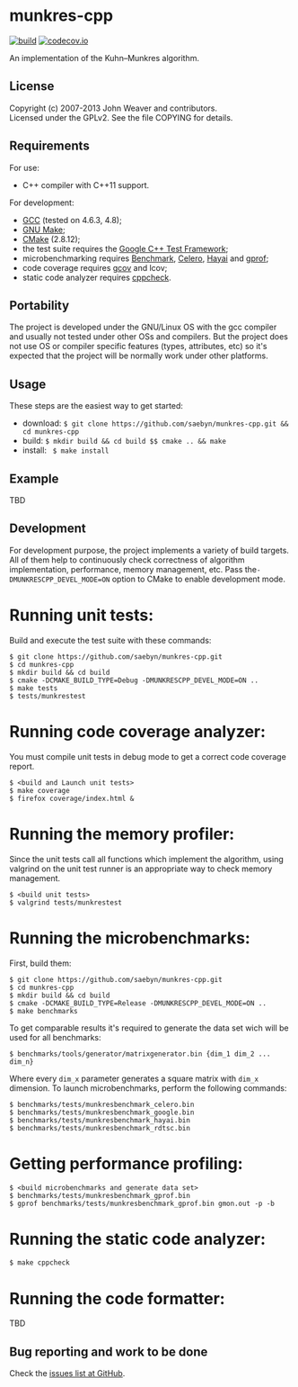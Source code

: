 munkres-cpp
===========

[![build](https://travis-ci.org/saebyn/munkres-cpp.svg?branch=master)](https://travis-ci.org/saebyn/munkres-cpp)
[![codecov.io](http://codecov.io/github/saebyn/munkres-cpp/coverage.svg?branch=master)](http://codecov.io/github/saebyn/munkres-cpp?branch=master)


An implementation of the Kuhn–Munkres algorithm.



License
-------

Copyright (c) 2007-2013 John Weaver and contributors.  
Licensed under the GPLv2. See the file COPYING for details.



Requirements
------------

For use:  
 - C++ compiler with C++11 support.  


For development:  
 - [GCC](https://gcc.gnu.org/) (tested on 4.6.3, 4.8);  
 - [GNU Make](https://www.gnu.org/software/make/);  
 - [CMake](http://www.cmake.org/) (2.8.12);  
 - the test suite requires the [Google C++ Test Framework](http://code.google.com/p/googletest/);  
 - microbenchmarking requires [Benchmark](https://github.com/google/benchmark), [Celero](https://github.com/DigitalInBlue/Celero), [Hayai](https://github.com/nickbruun/hayai) and [gprof](http://www.gnu.org/software/binutils/);  
 - code coverage requires [gcov](https://gcc.gnu.org/onlinedocs/gcc/Gcov.html) and lcov;  
 - static code analyzer requires [cppcheck](https://github.com/danmar/cppcheck).  



Portability
-----------

The project is developed under the GNU/Linux OS with the gcc compiler and usually not tested under other OSs and compilers.
But the project does not use OS or compiler specific features (types, attributes, etc) so it's expected that the project will be normally work under other platforms.



Usage
-----

These steps are the easiest way to get started:
  - download: ```$ git clone https://github.com/saebyn/munkres-cpp.git && cd munkres-cpp```  
  - build: ```$ mkdir build && cd build $$ cmake .. && make```  
  - install: ``` $ make install```  



Example
-------

TBD



Development
-----------

For development purpose, the project implements a variety of build targets.
All of them help to continuously check correctness of algorithm implementation, performance, memory management, etc.
Pass the```-DMUNKRESCPP_DEVEL_MODE=ON``` option to CMake to enable development mode.

# Running unit tests:

Build and execute the test suite with these commands:
```
$ git clone https://github.com/saebyn/munkres-cpp.git
$ cd munkres-cpp
$ mkdir build && cd build
$ cmake -DCMAKE_BUILD_TYPE=Debug -DMUNKRESCPP_DEVEL_MODE=ON ..
$ make tests
$ tests/munkrestest
```


# Running code coverage analyzer:

You must compile unit tests in debug mode to get a correct code coverage report.
```
$ <build and Launch unit tests>
$ make coverage
$ firefox coverage/index.html &
```


# Running the memory profiler:

Since the unit tests call all functions which implement the algorithm, using valgrind on the unit test runner is an appropriate way to check memory management.
```
$ <build unit tests>
$ valgrind tests/munkrestest
```


# Running the microbenchmarks:

First, build them:
```
$ git clone https://github.com/saebyn/munkres-cpp.git
$ cd munkres-cpp
$ mkdir build && cd build
$ cmake -DCMAKE_BUILD_TYPE=Release -DMUNKRESCPP_DEVEL_MODE=ON ..
$ make benchmarks
```

To get comparable results it's required to generate the data set wich will be used for all benchmarks:
```
$ benchmarks/tools/generator/matrixgenerator.bin {dim_1 dim_2 ... dim_n}
```
Where every ```dim_x``` parameter generates a square matrix with ```dim_x``` dimension.
To launch microbenchmarks, perform the following commands:
```
$ benchmarks/tests/munkresbenchmark_celero.bin
$ benchmarks/tests/munkresbenchmark_google.bin
$ benchmarks/tests/munkresbenchmark_hayai.bin
$ benchmarks/tests/munkresbenchmark_rdtsc.bin
```


# Getting performance profiling:

```
$ <build microbenchmarks and generate data set>
$ benchmarks/tests/munkresbenchmark_gprof.bin
$ gprof benchmarks/tests/munkresbenchmark_gprof.bin gmon.out -p -b
```


# Running the static code analyzer:

```
$ make cppcheck
```


# Running the code formatter:

TBD



Bug reporting and work to be done
---------------------------------

Check the [issues list at GitHub](https://github.com/saebyn/munkres-cpp/issues?state=open).
